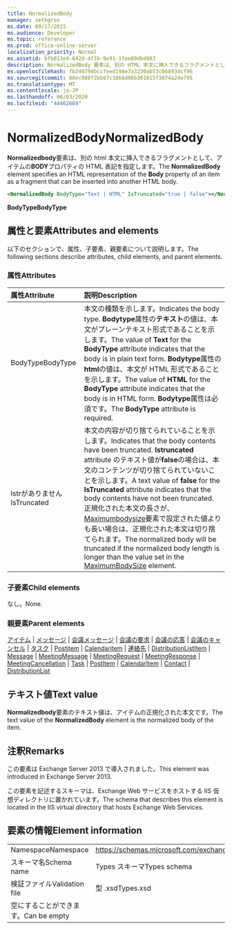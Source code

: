 ```yaml
---
title: NormalizedBody
manager: sethgros
ms.date: 09/17/2015
ms.audience: Developer
ms.topic: reference
ms.prod: office-online-server
localization_priority: Normal
ms.assetid: bfb813e4-642d-4f1b-9e91-1fee89dbd083
description: NormalizedBody 要素は、別の HTML 本文に挿入できるフラグメントとして、アイテムの Body プロパティの HTML 表記を指定します。
ms.openlocfilehash: fb249794bccfeed198e7a3230ab53c66893dcf96
ms.sourcegitcommit: 88ec988f2bb67c1866d06b361615f3674a24e795
ms.translationtype: MT
ms.contentlocale: ja-JP
ms.lasthandoff: 06/03/2020
ms.locfileid: "44462669"
---
```

# <a name="normalizedbody"></a><span data-ttu-id="01e2f-103">NormalizedBody</span><span class="sxs-lookup"><span data-stu-id="01e2f-103">NormalizedBody</span></span>

<span data-ttu-id="01e2f-104">**Normalizedbody**要素は、別の html 本文に挿入できるフラグメントとして、アイテムの**BODY**プロパティの HTML 表記を指定します。</span><span class="sxs-lookup"><span data-stu-id="01e2f-104">The **NormalizedBody** element specifies an HTML representation of the **Body** property of an item as a fragment that can be inserted into another HTML body.</span></span> 
  
```XML
<NormalizedBody BodyType="Text | HTML" IsTruncated="true | false"></NormalizedBody>
```

 <span data-ttu-id="01e2f-105">**BodyType**</span><span class="sxs-lookup"><span data-stu-id="01e2f-105">**BodyType**</span></span>
## <a name="attributes-and-elements"></a><span data-ttu-id="01e2f-106">属性と要素</span><span class="sxs-lookup"><span data-stu-id="01e2f-106">Attributes and elements</span></span>

<span data-ttu-id="01e2f-107">以下のセクションで、属性、子要素、親要素について説明します。</span><span class="sxs-lookup"><span data-stu-id="01e2f-107">The following sections describe attributes, child elements, and parent elements.</span></span>
  
### <a name="attributes"></a><span data-ttu-id="01e2f-108">属性</span><span class="sxs-lookup"><span data-stu-id="01e2f-108">Attributes</span></span>

|<span data-ttu-id="01e2f-109">**属性**</span><span class="sxs-lookup"><span data-stu-id="01e2f-109">**Attribute**</span></span>|<span data-ttu-id="01e2f-110">**説明**</span><span class="sxs-lookup"><span data-stu-id="01e2f-110">**Description**</span></span>|
|:-----|:-----|
|<span data-ttu-id="01e2f-111">BodyType</span><span class="sxs-lookup"><span data-stu-id="01e2f-111">BodyType</span></span>  <br/> |<span data-ttu-id="01e2f-112">本文の種類を示します。</span><span class="sxs-lookup"><span data-stu-id="01e2f-112">Indicates the body type.</span></span> <span data-ttu-id="01e2f-113">**Bodytype**属性の**テキスト**の値は、本文がプレーンテキスト形式であることを示します。</span><span class="sxs-lookup"><span data-stu-id="01e2f-113">The value of **Text** for the **BodyType** attribute indicates that the body is in plain text form.</span></span> <span data-ttu-id="01e2f-114">**Bodytype**属性の**html**の値は、本文が HTML 形式であることを示します。</span><span class="sxs-lookup"><span data-stu-id="01e2f-114">The value of **HTML** for the **BodyType** attribute indicates that the body is in HTML form.</span></span> <span data-ttu-id="01e2f-115">**Bodytype**属性は必須です。</span><span class="sxs-lookup"><span data-stu-id="01e2f-115">The **BodyType** attribute is required.</span></span>  <br/> |
|<span data-ttu-id="01e2f-116">Istrがありません</span><span class="sxs-lookup"><span data-stu-id="01e2f-116">IsTruncated</span></span>  <br/> |<span data-ttu-id="01e2f-117">本文の内容が切り捨てられていることを示します。</span><span class="sxs-lookup"><span data-stu-id="01e2f-117">Indicates that the body contents have been truncated.</span></span> <span data-ttu-id="01e2f-118">**Istruncated** attribute のテキスト値が**false**の場合は、本文のコンテンツが切り捨てられていないことを示します。</span><span class="sxs-lookup"><span data-stu-id="01e2f-118">A text value of **false** for the **IsTruncated** attribute indicates that the body contents have not been truncated.</span></span> <span data-ttu-id="01e2f-119">正規化された本文の長さが、 [Maximumbodysize](maximumbodysize.md)要素で設定された値よりも長い場合は、正規化された本文は切り捨てられます。</span><span class="sxs-lookup"><span data-stu-id="01e2f-119">The normalized body will be truncated if the normalized body length is longer than the value set in the [MaximumBodySize](maximumbodysize.md) element.</span></span>  <br/> |
   
### <a name="child-elements"></a><span data-ttu-id="01e2f-120">子要素</span><span class="sxs-lookup"><span data-stu-id="01e2f-120">Child elements</span></span>

<span data-ttu-id="01e2f-121">なし。</span><span class="sxs-lookup"><span data-stu-id="01e2f-121">None.</span></span>
  
### <a name="parent-elements"></a><span data-ttu-id="01e2f-122">親要素</span><span class="sxs-lookup"><span data-stu-id="01e2f-122">Parent elements</span></span>

<span data-ttu-id="01e2f-123">[アイテム](item.md)  | [メッセージ](message-ex15websvcsotherref.md)  | [会議メッセージ](meetingmessage.md)  | [会議の要求](meetingrequest.md)  | [会議の応答](meetingresponse.md)  | [会議のキャンセル](meetingcancellation.md)  | [タスク](task.md)  | [Postitem](postitem.md)  | [Calendaritem](calendaritem.md)  | [連絡先](contact.md)  | [DistributionList](distributionlist.md)</span><span class="sxs-lookup"><span data-stu-id="01e2f-123">[Item](item.md) | [Message](message-ex15websvcsotherref.md) | [MeetingMessage](meetingmessage.md) | [MeetingRequest](meetingrequest.md) | [MeetingResponse](meetingresponse.md) | [MeetingCancellation](meetingcancellation.md) | [Task](task.md) | [PostItem](postitem.md) | [CalendarItem](calendaritem.md) | [Contact](contact.md) | [DistributionList](distributionlist.md)</span></span>
  
## <a name="text-value"></a><span data-ttu-id="01e2f-124">テキスト値</span><span class="sxs-lookup"><span data-stu-id="01e2f-124">Text value</span></span>

<span data-ttu-id="01e2f-125">**Normalizedbody**要素のテキスト値は、アイテムの正規化された本文です。</span><span class="sxs-lookup"><span data-stu-id="01e2f-125">The text value of the **NormalizedBody** element is the normalized body of the item.</span></span> 
  
## <a name="remarks"></a><span data-ttu-id="01e2f-126">注釈</span><span class="sxs-lookup"><span data-stu-id="01e2f-126">Remarks</span></span>

<span data-ttu-id="01e2f-127">この要素は Exchange Server 2013 で導入されました。</span><span class="sxs-lookup"><span data-stu-id="01e2f-127">This element was introduced in Exchange Server 2013.</span></span>
  
<span data-ttu-id="01e2f-128">この要素を記述するスキーマは、Exchange Web サービスをホストする IIS 仮想ディレクトリに置かれています。</span><span class="sxs-lookup"><span data-stu-id="01e2f-128">The schema that describes this element is located in the IIS virtual directory that hosts Exchange Web Services.</span></span>
  
## <a name="element-information"></a><span data-ttu-id="01e2f-129">要素の情報</span><span class="sxs-lookup"><span data-stu-id="01e2f-129">Element information</span></span>

|||
|:-----|:-----|
|<span data-ttu-id="01e2f-130">Namespace</span><span class="sxs-lookup"><span data-stu-id="01e2f-130">Namespace</span></span>  <br/> |https://schemas.microsoft.com/exchange/services/2006/types  <br/> |
|<span data-ttu-id="01e2f-131">スキーマ名</span><span class="sxs-lookup"><span data-stu-id="01e2f-131">Schema name</span></span>  <br/> |<span data-ttu-id="01e2f-132">Types スキーマ</span><span class="sxs-lookup"><span data-stu-id="01e2f-132">Types schema</span></span>  <br/> |
|<span data-ttu-id="01e2f-133">検証ファイル</span><span class="sxs-lookup"><span data-stu-id="01e2f-133">Validation file</span></span>  <br/> |<span data-ttu-id="01e2f-134">型 .xsd</span><span class="sxs-lookup"><span data-stu-id="01e2f-134">Types.xsd</span></span>  <br/> |
|<span data-ttu-id="01e2f-135">空にすることができます。</span><span class="sxs-lookup"><span data-stu-id="01e2f-135">Can be empty</span></span>  <br/> ||
   

